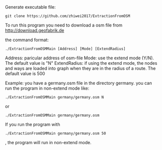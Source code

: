 Generate executable file:
```
git clone https://github.com/zhiwei2017/ExtractionFromOSM
```

To run this program you need to download a osm file from http://download.geofabrik.de

the command format:
```
./ExtractionFromOSMMain [Address] [Mode] [ExtendRadius]
```

Address: paricular address of osm-file
Mode: use the extend mode (Y/N). The default value is "N"
ExtendRadius: if using the extend mode, the nodes and ways are loaded into graph when 
              they are in the radius of a route. The default value is 500

Example: you have a germany.osm file in the directory germany.
you can run the program in non-extend mode like:
```
./ExtractionFromOSMMain germany/germany.osm N
```
or
```
./ExtractionFromOSMMain germany/germany.osm
```

If you run the program with 
```
./ExtractionFromOSMMain germany/germany.osm 50
```
, the program will run in non-extend mode.

